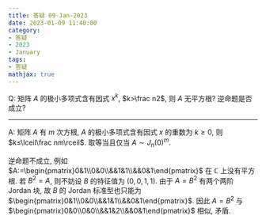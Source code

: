```yaml
---
title: 答疑 09-Jan-2023
date: 2023-01-09 11:40:00
category: 
- 答疑
- 2023
- January
tags: 
- 答疑
mathjax: true
---
```


Q: 矩阵 $A$ 的极小多项式含有因式 $x^k$, $k>\frac n2$, 则 $A$ 无平方根? 逆命题是否成立? 

***

A: 矩阵 $A$ 有 $m$ 次方根, $A$ 的极小多项式含有因式 $x$ 的重数为 $k\geq 0$, 则 $k≤\lceil\frac nm\rceil$. 取等当且仅当 $A\sim J_n(0)^m$. 

逆命题不成立, 例如 $A:=\begin{pmatrix}0&1\\0&0\\&&1&1\\&&0&1\end{pmatrix}$ 在 $\mathbb C$ 上没有平方根. 若 $B^2=A$, 则不妨设 $B$ 的特征值为 $(0,0,1,1)$. 由于 $A=B^2$ 有两个两阶 Jordan 块, 故 $B$ 的 Jordan 标准型也只能为 $\begin{pmatrix}0&1\\0&0\\&&1&1\\&&0&1\end{pmatrix}$. 因此 $A=B^2$ 与 $\begin{pmatrix}0&0\\0&0\\&&1&2\\&&0&1\end{pmatrix}$ 相似, 矛盾.




